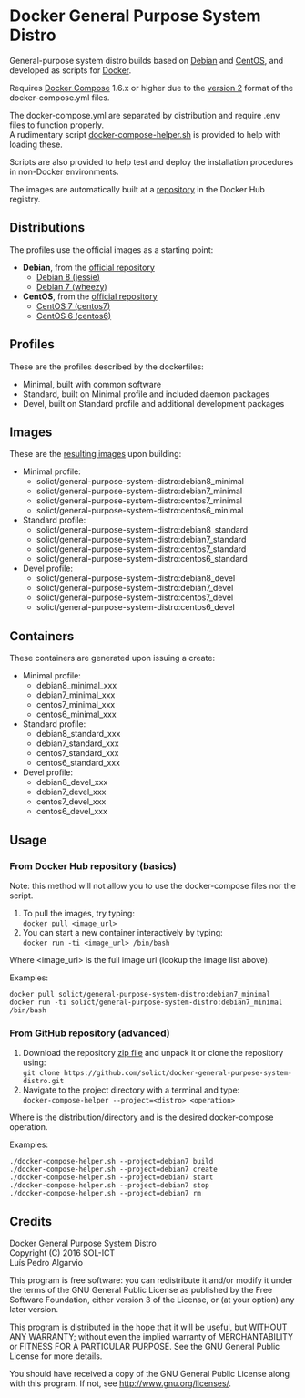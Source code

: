 # Docker General Purpose System Distro
General-purpose system distro builds based on [Debian](https://www.debian.org/) and [CentOS](https://www.centos.org/), and developed as scripts for [Docker](https://www.docker.com/).

Requires [Docker Compose](https://docs.docker.com/compose/) 1.6.x or higher due to the [version 2](https://docs.docker.com/compose/compose-file/#versioning) format of the docker-compose.yml files.

The docker-compose.yml are separated by distribution and require .env files to function properly.  
A rudimentary script [docker-compose-helper.sh](../../tree/master/docker-compose-helper.sh) is provided to help with loading these.

Scripts are also provided to help test and deploy the installation procedures in non-Docker environments.

The images are automatically built at a [repository](https://hub.docker.com/r/solict/general-purpose-system-distro) in the Docker Hub registry.

## Distributions
The profiles use the official images as a starting point:
- __Debian__, from the [official repository](https://hub.docker.com/_/debian/)
  - [Debian 8 (jessie)](../../tree/master/debian8)
  - [Debian 7 (wheezy)](../../tree/master/debian7)
- __CentOS__, from the [official repository](https://hub.docker.com/_/centos/)
  - [CentOS 7 (centos7)](../../tree/master/centos7)
  - [CentOS 6 (centos6)](../../tree/master/centos6)

## Profiles
These are the profiles described by the dockerfiles:
- Minimal, built with common software
- Standard, built on Minimal profile and included daemon packages
- Devel, built on Standard profile and additional development packages

## Images
These are the [resulting images](https://hub.docker.com/r/solict/general-purpose-system-distro/tags/) upon building:
- Minimal profile:
  - solict/general-purpose-system-distro:debian8_minimal
  - solict/general-purpose-system-distro:debian7_minimal
  - solict/general-purpose-system-distro:centos7_minimal
  - solict/general-purpose-system-distro:centos6_minimal
- Standard profile:
  - solict/general-purpose-system-distro:debian8_standard
  - solict/general-purpose-system-distro:debian7_standard
  - solict/general-purpose-system-distro:centos7_standard
  - solict/general-purpose-system-distro:centos6_standard
- Devel profile:
  - solict/general-purpose-system-distro:debian8_devel
  - solict/general-purpose-system-distro:debian7_devel
  - solict/general-purpose-system-distro:centos7_devel
  - solict/general-purpose-system-distro:centos6_devel

## Containers
These containers are generated upon issuing a create:
- Minimal profile:
  - debian8_minimal_xxx
  - debian7_minimal_xxx
  - centos7_minimal_xxx
  - centos6_minimal_xxx
- Standard profile:
  - debian8_standard_xxx
  - debian7_standard_xxx
  - centos7_standard_xxx
  - centos6_standard_xxx
- Devel profile:
  - debian8_devel_xxx
  - debian7_devel_xxx
  - centos7_devel_xxx
  - centos6_devel_xxx

## Usage

### From Docker Hub repository (basics)

Note: this method will not allow you to use the docker-compose files nor the script.

1. To pull the images, try typing:  
`docker pull <image_url>`
2. You can start a new container interactively by typing:  
`docker run -ti <image_url> /bin/bash`

Where <image_url> is the full image url (lookup the image list above).

Examples:
```
docker pull solict/general-purpose-system-distro:debian7_minimal
docker run -ti solict/general-purpose-system-distro:debian7_minimal /bin/bash
```

### From GitHub repository (advanced)

1. Download the repository [zip file](https://github.com/solict/docker-general-purpose-system-distro/archive/master.zip) and unpack it or clone the repository using:  
`git clone https://github.com/solict/docker-general-purpose-system-distro.git`
2. Navigate to the project directory with a terminal and type:  
`docker-compose-helper --project=<distro> <operation>`

Where <distro> is the distribution/directory and <operation> is the desired docker-compose operation.

Examples:
```
./docker-compose-helper.sh --project=debian7 build
./docker-compose-helper.sh --project=debian7 create
./docker-compose-helper.sh --project=debian7 start
./docker-compose-helper.sh --project=debian7 stop
./docker-compose-helper.sh --project=debian7 rm
```

## Credits
Docker General Purpose System Distro  
Copyright (C) 2016 SOL-ICT  
Luís Pedro Algarvio

This program is free software: you can redistribute it and/or modify
it under the terms of the GNU General Public License as published by
the Free Software Foundation, either version 3 of the License, or
(at your option) any later version.

This program is distributed in the hope that it will be useful,
but WITHOUT ANY WARRANTY; without even the implied warranty of
MERCHANTABILITY or FITNESS FOR A PARTICULAR PURPOSE.  See the
GNU General Public License for more details.

You should have received a copy of the GNU General Public License
along with this program.  If not, see <http://www.gnu.org/licenses/>.